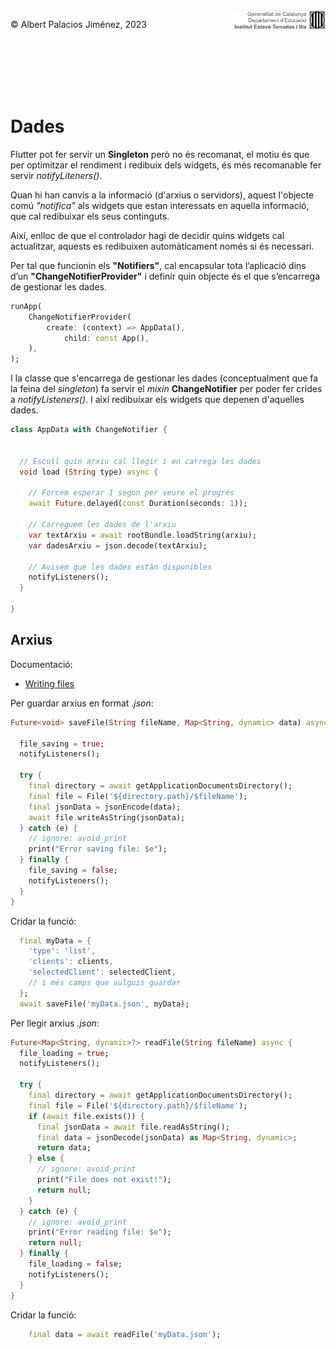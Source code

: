 <div style="display: flex; width: 100%;">
    <div style="flex: 1; padding: 0px;">
        <p>© Albert Palacios Jiménez, 2023</p>
    </div>
    <div style="flex: 1; padding: 0px; text-align: right;">
        <img src="./assets/ieti.png" height="32" alt="Logo de IETI" style="max-height: 32px;">
    </div>
</div>
<br/>

<br/>
<center><img src="./assets/dartlogo.png" style="max-height: 75px" alt="">
<br/></center>
<br/>
<br/>

# Dades

Flutter pot fer servir un **Singleton** però no és recomanat, el motiu és que per optimitzar el rendiment i redibuix dels widgets, és més recomanable fer servir *notifyLiteners()*.

Quan hi han canvis a la informació (d'arxius o servidors), aquest l'objecte comú *"notifica"* als widgets que estan interessats en aquella informació, que cal redibuixar els seus continguts.

Així, enlloc de que el controlador hagi de decidir quins widgets cal actualitzar, aquests es redibuixen automàticament només si és necessari.

Per tal que funcionin els **"Notifiers"**, cal encapsular tota l’aplicació dins d’un **"ChangeNotifierProvider"** i definir quin objecte és el que s’encarrega de gestionar les dades.

```dart
runApp(
    ChangeNotifierProvider(
        create: (context) => AppData(),
            child: const App(),
    ),
);
```

I la classe que s'encarrega de gestionar les dades (conceptualment que fa la feina del *singleton*) fa servir el *mixin* **ChangeNotifier** per poder fer crides a *notifyListeners()*. I així redibuixar els widgets que depenen d'aquelles dades.

```dart
class AppData with ChangeNotifier {


  // Escull quin arxiu cal llegir i en carrega les dades
  void load (String type) async {

    // Forcem esperar 1 segon per veure el progrés
    await Future.delayed(const Duration(seconds: 1));

    // Carreguem les dades de l'arxiu
    var textArxiu = await rootBundle.loadString(arxiu);
    var dadesArxiu = json.decode(textArxiu);

    // Avisem que les dades estàn disponibles
    notifyListeners();
  }

}
```

## Arxius

Documentació:

- [Writing files](https://docs.flutter.dev/cookbook/persistence/reading-writing-files)

Per guardar arxius en format *.json*:

```dart
Future<void> saveFile(String fileName, Map<String, dynamic> data) async {

  file_saving = true;
  notifyListeners();

  try {
    final directory = await getApplicationDocumentsDirectory();
    final file = File('${directory.path}/$fileName');
    final jsonData = jsonEncode(data);
    await file.writeAsString(jsonData);
  } catch (e) {
    // ignore: avoid_print
    print("Error saving file: $e");
  } finally {
    file_saving = false;
    notifyListeners();
  }
}
```

Cridar la funció:

```dart
  final myData = {
    'type': 'list',
    'clients': clients,
    'selectedClient': selectedClient,
    // i més camps que vulguis guardar
  };
  await saveFile('myData.json', myData);
```

Per llegir arxius *.json*:

```dart
Future<Map<String, dynamic>?> readFile(String fileName) async {
  file_loading = true;
  notifyListeners();

  try {
    final directory = await getApplicationDocumentsDirectory();
    final file = File('${directory.path}/$fileName');
    if (await file.exists()) {
      final jsonData = await file.readAsString();
      final data = jsonDecode(jsonData) as Map<String, dynamic>;
      return data;
    } else {
      // ignore: avoid_print
      print("File does not exist!");
      return null;
    }
  } catch (e) {
    // ignore: avoid_print
    print("Error reading file: $e");
    return null;
  } finally {
    file_loading = false;
    notifyListeners();
  }
}
```

Cridar la funció:

```dart
    final data = await readFile('myData.json');
```
